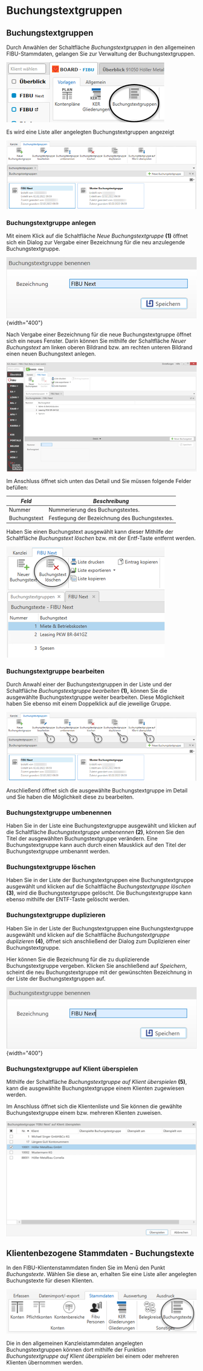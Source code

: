 # Buchungstextgruppen

## Buchungstextgruppen



Durch Anwählen der Schaltfläche *Buchungstextgruppen* in den allgemeinen FIBU-Stammdaten, gelangen Sie zur Verwaltung der Buchungstextgruppen.


![Image](<img/NeuesElement198.png>)


Es wird eine Liste aller angelegten Buchungstextgruppen angezeigt


![Image](<img/NeuesElement196.png>)

### Buchungstextgruppe anlegen


Mit einem Klick auf die Schaltfläche *Neue Buchungstextgruppe* **(1)** öffnet sich ein Dialog zur Vergabe einer Bezeichnung für die neu anzulegende Buchungstextgruppe.

![Image](<img/NeuesElement195.png>){width="400"}


Nach Vergabe einer Bezeichnung für die neue Buchungstextgruppe öffnet sich ein neues Fenster. Darin können Sie mithilfe der Schaltfläche *Neuer Buchungstext* am linken oberen Bildrand bzw. am rechten unteren Bildrand einen neuen Buchungstext anlegen.


![Image](<img/NeuesElement194.png>)

Im Anschluss öffnet sich unten das Detail und Sie müssen folgende Felder befüllen:

| *Feld*       | *Beschreibung*                                 |
| ------------ | ---------------------------------------------- |
| Nummer       | Nummerierung des Buchungstextes.               |
| Buchungstext | Festlegung der Bezeichnung des Buchungstextes. |



Haben Sie einen Buchungstext ausgewählt kann dieser Mithilfe der Schaltfläche *Buchungstext löschen* bzw. mit der Entf-Taste entfernt werden.

![Image](<img/NeuesElement193.png>)

### Buchungstextgruppe bearbeiten


Durch Anwahl einer der Buchungstextgruppen in der Liste und der Schaltfläche *Buchungstextgruppe bearbeiten* **(1),** können Sie die ausgewählte Buchungstextgruppe weiter bearbeiten. Diese Möglichkeit haben Sie ebenso mit einem Doppelklick auf die jeweilige Gruppe.

![Image](<img/NeuesElement192.png>)

Anschließend öffnet sich die ausgewählte Buchungstextgruppe im Detail und Sie haben die Möglichkeit diese zu bearbeiten.

### Buchungstextgruppe umbenennen


Haben Sie in der Liste eine Buchungstextgruppe ausgewählt und klicken auf die Schaltfläche *Buchungstextgruppe umbenennen* **(2)**, können Sie den Titel der ausgewählten Buchungstextgruppe verändern. Eine Buchungstextgruppe kann auch durch einen Mausklick auf den Titel der Buchungstextgruppe umbenannt werden.

### Buchungstextgruppe löschen


Haben Sie in der Liste der Buchungstextgruppen eine Buchungstextgruppe ausgewählt und klicken auf die Schaltfläche *Buchungstextgruppe löschen* **(3)**, wird die Buchungstextgruppe gelöscht. Die Buchungstextgruppe kann ebenso mithilfe der ENTF-Taste gelöscht werden.

### Buchungstextgruppe duplizieren


Haben Sie in der Liste der Buchungstextgruppen eine Buchungstextgruppe ausgewählt und klicken auf die Schaltfläche *Buchungstextgruppe duplizieren* **(4)**, öffnet sich anschließend der Dialog zum Duplizieren einer Buchungstextgruppe.

Hier können Sie die Bezeichnung für die zu duplizierende Buchungstextgruppe vergeben. Klicken Sie anschließend auf *Speichern*, scheint die neu Buchungstextgruppe mit der gewünschten Bezeichnung in der Liste der Buchungstextgruppen auf.

![Image](<img/NeuesElement191.png>){width="400"}

### Buchungstextgruppe auf Klient überspielen


Mithilfe der Schaltfläche *Buchungstextgruppe auf Klient überspielen* **(5)**, kann die ausgewählte Buchungstextgruppe einem Klienten zugewiesen werden.

Im Anschluss öffnet sich die Klientenliste und Sie können die gewählte Buchungstextgruppe einem bzw. mehreren Klienten zuweisen.

![Image](<img/NeuesElement190.png>)


## Klientenbezogene Stammdaten - Buchungstexte


In den FIBU-Klientenstammdaten finden Sie im Menü den Punkt *Buchungstexte*. Wählen Sie diese an, erhalten Sie eine Liste aller angelegten Buchungstexte für diesen Klienten.

![Image](<img/NeuesElement127.png>)


Die in den allgemeinen Kanzleistammdaten angelegten Buchungstextgruppen können dort mithilfe der Funktion *Buchungstextgruppe auf Klient überspielen* bei einem oder mehreren Klienten übernommen werden.


